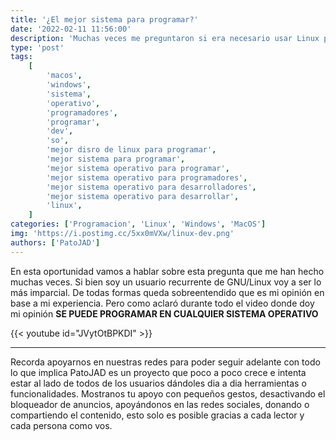 ```yaml
---
title: '¿El mejor sistema para programar?'
date: '2022-02-11 11:56:00'
description: 'Muchas veces me preguntaron si era necesario usar Linux para programar, o si este es el mejor sistema para hacerlo. Vamos a verlo...'
type: 'post'
tags:
    [
        'macos',
        'windows',
        'sistema',
        'operativo',
        'programadores',
        'programar',
        'dev',
        'so',
        'mejor disro de linux para programar',
        'mejor sistema para programar',
        'mejor sistema operativo para programar',
        'mejor sistema operativo para programadores',
        'mejor sistema operativo para desarrolladores',
        'mejor sistema operativo para desarrollar',
        'linux',
    ]
categories: ['Programacion', 'Linux', 'Windows', 'MacOS']
img: 'https://i.postimg.cc/5xx0mVXw/linux-dev.png'
authors: ['PatoJAD']
---
```


En esta oportunidad vamos a hablar sobre esta pregunta que me han hecho muchas veces. Si bien soy un usuario recurrente de GNU/Linux voy a ser lo más imparcial. De todas formas queda sobreentendido que es mi opinión en base a mi experiencia. Pero como aclaró durante todo el video donde doy mi opinión **SE PUEDE PROGRAMAR EN CUALQUIER SISTEMA OPERATIVO**

{{< youtube id="JVytOtBPKDI" >}}

---

Recorda apoyarnos en nuestras redes para poder seguir adelante con todo lo que implica PatoJAD es un proyecto que poco a poco crece e intenta estar al lado de todos de los usuarios dándoles dia a dia herramientas o funcionalidades. Mostranos tu apoyo con pequeños gestos, desactivando el bloqueador de anuncios, apoyándonos en las redes sociales, donando o compartiendo el contenido, esto solo es posible gracias a cada lector y cada persona como vos.
